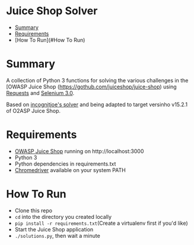 # Juice Shop Solver

* [Summary](#Summary)
* [Requirements](#Requirements)
* [How To Run](#How To Run)

# Summary

A collection of Python 3 functions for solving the various challenges in the 
[OWASP Juice Shop (https://gothub.com/juiceshop/juice-shop) using 
[Requests](http://docs.python-requests.org/en/master/) and [Selenium 3.0](https://pypi.python.org/pypi/selenium).

Based on [incognitjoe's solver](https://github.com/incognitjoe/juice-shop-solver) and being adapted to target versinho v15.2.1 of O2ASP Juice Shop.

# Requirements

- [OWASP Juice Shop](https://github.com/juiceshop/juice-shop) running on http://localhost:3000
- Python 3
- Python dependencies in requirements.txt
- [Chromedriver](https://sites.google.com/a/chromium.org/chromedriver/downloads) available on your system PATH

# How To Run

- Clone this repo
- `cd` into the directory you created locally
- `pip install -r requirements.txt`(Create a virtualenv first if you'd like)
- Start the Juice Shop application
- `./solutions.py`, then wait a minute
